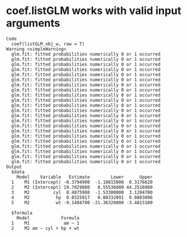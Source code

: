 # coef.listGLM works with valid input arguments

    Code
      coef(listGLM_obj_w, raw = T)
    Warning <simpleWarning>
      glm.fit: fitted probabilities numerically 0 or 1 occurred
      glm.fit: fitted probabilities numerically 0 or 1 occurred
      glm.fit: fitted probabilities numerically 0 or 1 occurred
      glm.fit: fitted probabilities numerically 0 or 1 occurred
      glm.fit: fitted probabilities numerically 0 or 1 occurred
      glm.fit: fitted probabilities numerically 0 or 1 occurred
      glm.fit: fitted probabilities numerically 0 or 1 occurred
      glm.fit: fitted probabilities numerically 0 or 1 occurred
      glm.fit: fitted probabilities numerically 0 or 1 occurred
      glm.fit: fitted probabilities numerically 0 or 1 occurred
      glm.fit: fitted probabilities numerically 0 or 1 occurred
      glm.fit: fitted probabilities numerically 0 or 1 occurred
      glm.fit: fitted probabilities numerically 0 or 1 occurred
      glm.fit: fitted probabilities numerically 0 or 1 occurred
      glm.fit: fitted probabilities numerically 0 or 1 occurred
      glm.fit: fitted probabilities numerically 0 or 1 occurred
      glm.fit: fitted probabilities numerically 0 or 1 occurred
      glm.fit: fitted probabilities numerically 0 or 1 occurred
      glm.fit: fitted probabilities numerically 0 or 1 occurred
      glm.fit: fitted probabilities numerically 0 or 1 occurred
      glm.fit: fitted probabilities numerically 0 or 1 occurred
      glm.fit: fitted probabilities numerically 0 or 1 occurred
    Output
      $data
        Model    Variable   Estimate        Lower      Upper
      1    M1 (Intercept) -0.3794900  -1.10815000  0.3176620
      2    M2 (Intercept) 19.7029000   8.55536000 44.2516000
      3    M2         cyl  0.4875980  -1.53300000  3.1204700
      4    M2          hp  0.0325917   0.00332091  0.0883896
      5    M2          wt -9.1494700 -21.36320000 -3.4815100
      
      $formula
        Model            Formula
      1    M1             am ~ 1
      2    M2 am ~ cyl + hp + wt
      

